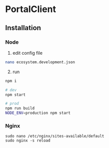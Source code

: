 # PortalClient

## Installation

### Node

1. edit config file
```sh
nano ecosystem.development.json
```

2. run
```sh
npm i

# dev
npm start

# prod
npm run build
NODE_ENV=production npm start
```


### Nginx

```
sudo nano /etc/nginx/sites-available/default
sudo nginx -s reload
```


